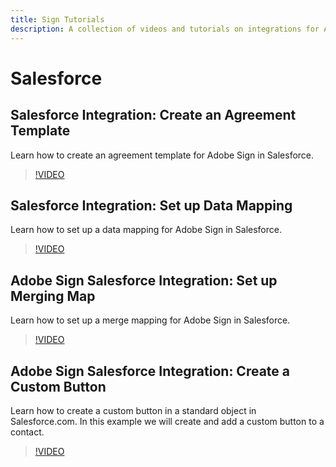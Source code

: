 ```yaml
---
title: Sign Tutorials
description: A collection of videos and tutorials on integrations for Adobe Sign for users.
---
```


# Salesforce

## Salesforce Integration: Create an Agreement Template

Learn how to create an agreement template for Adobe Sign in Salesforce.
>[!VIDEO](https://video.tv.adobe.com/v/17349?hidetitle=true)

## Salesforce Integration: Set up Data Mapping

Learn how to set up a data mapping for Adobe Sign in Salesforce.

>[!VIDEO](https://video.tv.adobe.com/v/17351?hidetitle=true)

## Adobe Sign Salesforce Integration: Set up Merging Map

Learn how to set up a merge mapping for Adobe Sign in Salesforce.

>[!VIDEO](https://video.tv.adobe.com/v/17350?hidetitle=true)

## Adobe Sign Salesforce Integration: Create a Custom Button

Learn how to create a custom button in a standard object in Salesforce.com. In this example we will create and add a custom button to a contact.

>[!VIDEO](https://video.tv.adobe.com/v/17352?hidetitle=true)